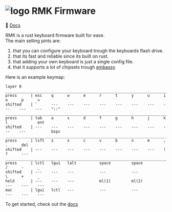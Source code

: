 # ![logo](https://github.com/rmk-firmware/rmk/blob/master/docs/public/logo-64x64.png?raw=true) RMK Firmware

📖 [Docs](https://rmk-firmware.github.io/rmk)


RMK is a rust keyboard firmware built for ease.  
The main selling pints are:
  1. that you can configure your keyboard trough the keyboards flash drive.
  2. that its fast and reliable since its built on rust.
  3. that adding your own keyboard is just a single config file.
  4. that it supports a lot of chipsets trough [embassy](https://github.com/embassy-rs/embassy)


Here is an example keymap:  
```rmk
layer 0
____________________________________________________________________________________________________
press      | esc    q      w      e      r      t      y      u      i      o      p      =
shifted    | `      ---    ---    ---    ---    ---    ---    ---    ---    ---    ---    "::"
____________________________________________________________________________________________________
press      | tab    a      s      d      f      g      h      j      k      l             ent
shifted    | ---    ---    ---    ---    ---    ---    ---    ---    ---    ---           bspc
____________________________________________________________________________________________________
press      | lsft   z      x      c      v      b      n      m      ,             .      del
shifted    | ---    ---    ---    ---    ---    ---    ---    ---    !             ?      ---
____________________________________________________________________________________________________
press      | lctl   lgui   lalt          space         space                /      -      _
shifted    | ---    ---    ---           ---           ---                  \      +      _
held       | ---    ---    ---           ml(1)         ml(2)                ---    ---    ---
mac        | lgui   lctl   ---           ---           ---                  ---    ---    ---
```
  
  
To get started, check out the [docs](https://rmk-firmware.github.io/rmk/getting-started.html)